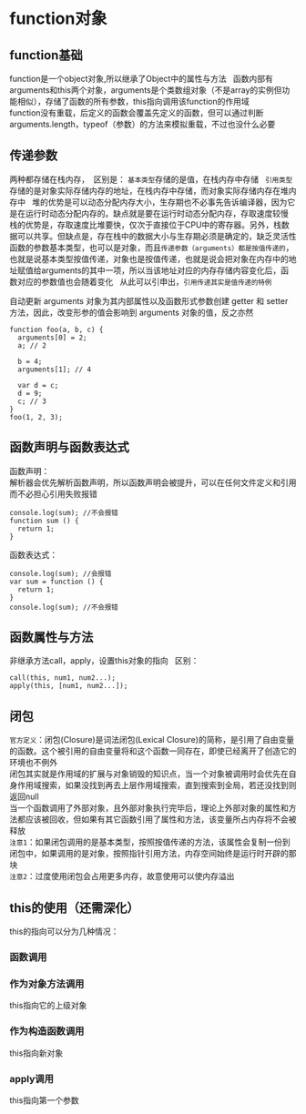 # function对象

## function基础
function是一个object对象,所以继承了Object中的属性与方法  
函数内部有arguments和this两个对象，arguments是个类数组对象（不是array的实例但功能相似），存储了函数的所有参数，this指向调用该function的作用域  
function没有重载，后定义的函数会覆盖先定义的函数，但可以通过判断arguments.length，typeof（参数）的方法来模拟重载，不过也没什么必要  

## 传递参数
两种都存储在栈内存，  区别是：
`基本类型`存储的是值，在栈内存中存储  
`引用类型`存储的是对象实际存储内存的地址，在栈内存中存储，而对象实际存储内存在堆内存中  
堆的优势是可以动态分配内存大小，生存期也不必事先告诉编译器，因为它是在运行时动态分配内存的。缺点就是要在运行时动态分配内存，存取速度较慢  
栈的优势是，存取速度比堆要快，仅次于直接位于CPU中的寄存器。另外，栈数据可以共享。但缺点是，存在栈中的数据大小与生存期必须是确定的，缺乏灵活性  
函数的参数基本类型，也可以是对象，而且`传递参数（arguments）都是按值传递的`，也就是说基本类型按值传递，对象也是按值传递，也就是说会把对象在内存中的地址赋值给arguments的其中一项，所以当该地址对应的内存存储内容变化后，函数对应的参数值也会随着变化  
从此可以引申出，`引用传递其实是值传递的特例`  

自动更新
arguments 对象为其内部属性以及函数形式参数创建 getter 和 setter 方法，因此，改变形参的值会影响到 arguments 对象的值，反之亦然  
```
function foo(a, b, c) {
  arguments[0] = 2;
  a; // 2                                                           

  b = 4;
  arguments[1]; // 4

  var d = c;
  d = 9;
  c; // 3
}
foo(1, 2, 3);
```

## 函数声明与函数表达式
函数声明：  
解析器会优先解析函数声明，所以函数声明会被提升，可以在任何文件定义和引用而不必担心引用失败报错  
```
console.log(sum); //不会报错
function sum () {
  return 1;
}
```

函数表达式：  

```
console.log(sum); //会报错
var sum = function () {
  return 1;
}
console.log(sum); //不会报错
```
## 函数属性与方法
非继承方法call，apply，设置this对象的指向  
区别：  
```
call(this, num1, num2...);
apply(this, [num1, num2...]);
```
## 闭包
`官方定义`：闭包(Closure)是词法闭包(Lexical Closure)的简称，是引用了自由变量的函数。这个被引用的自由变量将和这个函数一同存在，即使已经离开了创造它的环境也不例外  
闭包其实就是作用域的扩展与对象销毁的知识点，当一个对象被调用时会优先在自身作用域搜索，如果没找到再去上层作用域搜索，直到搜索到全局，若还没找到则返回null  
当一个函数调用了外部对象，且外部对象执行完毕后，理论上外部对象的属性和方法都应该被回收，但如果有其它函数引用了属性和方法，该变量所占内存将不会被释放  
`注意1`：如果闭包调用的是基本类型，按照按值传递的方法，该属性会复制一份到闭包中，如果调用的是对象，按照指针引用方法，内存空间始终是运行时开辟的那块   
`注意2`：过度使用闭包会占用更多内存，故意使用可以使内存溢出  

## this的使用（还需深化）
this的指向可以分为几种情况：  
### 函数调用

### 作为对象方法调用
this指向它的上级对象
### 作为构造函数调用
this指向新对象
### apply调用
this指向第一个参数
